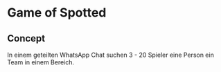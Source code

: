 # Game of Spotted
## Concept
In einem geteilten WhatsApp Chat suchen 3 - 20 Spieler eine Person ein Team in einem Bereich.
